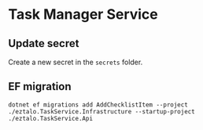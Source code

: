 # Task Manager Service

## Update secret

Create a new secret in the `secrets` folder.

## EF migration
```
dotnet ef migrations add AddChecklistItem --project ./eztalo.TaskService.Infrastructure --startup-project ./eztalo.TaskService.Api
```